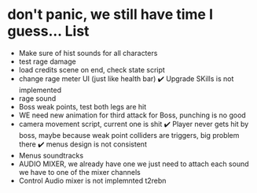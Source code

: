 # don't panic, we still have time I guess... List
- Make sure of hist sounds for all characters
- test rage damage
- load credits scene on end, check state script
- change rage meter UI (just like health bar)
✔️ Upgrade SKills is not implemented
- rage sound
- Boss weak points, test both legs are hit
- WE need new animation for third attack for Boss, punching is no good
- camera movement script, current one is shit
✔️ Player never gets hit by boss, maybe because weak point colliders are triggers, big problem there
✔️ menus design is not consistent
- Menus soundtracks
- AUDIO MIXER, we already have one we just need to attach each sound we have to one of the mixer channels
- Control Audio mixer is not implemnted t2rebn

